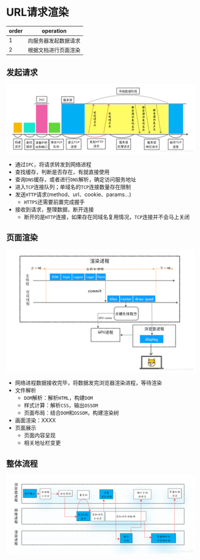 # URL请求渲染

| order | operation            |
| ----- | -------------------- |
| 1     | 向服务器发起数据请求 |
| 2     | 根据文档进行页面渲染 |

## 发起请求

![在这里插入图片描述](../.imgs/req)

- 通过``IPC``，将请求转发到网络进程
- 查找缓存，判断是否存在，有就直接使用
- 查询``DNS``缓存，或者进行``DNS``解析，确定访问服务地址
- 进入``TCP``连接队列；单域名的``TCP``连接数量存在限制
- 发送``HTTP``请求(method、url、cookie、params...)
  - ``HTTPS``还需要前置完成握手
- 接收到请求，整理数据，断开连接
  - 断开的是``HTTP``连接，如果存在同域名复用情况，``TCP``连接并不会马上关闭

## 页面渲染

![在这里插入图片描述](../.imgs/render)

- 网络进程数据接收完毕，将数据发完浏览器渲染进程，等待渲染
- 文件解析
  - ``DOM``解析：解析``HTML``，构建``DOM``
  - 样式计算：解析``CSS``，输出``OSSOM``
  - 页面布局：结合``DOM``和``OSSOM``，构建渲染树
- 画面渲染：XXXX
- 页面展示
  - 页面内容呈现
  - 相关地址栏变更

## 整体流程

![在这里插入图片描述](../.imgs/url_render)